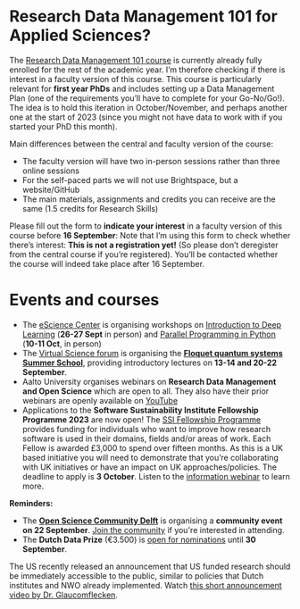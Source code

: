 # Research Data Management 101 for Applied Sciences? 
The [Research Data Management 101 course](https://www.tudelft.nl/en/library/research-data-management/r/training-events/training-for-researchers/research-data-management-101) is currently already fully enrolled for the rest of the academic year. 
I’m therefore checking if there is interest in a faculty version of this course. 
This course is particularly relevant for **first year PhDs** and includes setting up a Data Management Plan (one of the requirements you’ll have to complete for your Go-No/Go!). 
The idea is to hold this iteration in October/November, and perhaps another one at the start of 2023 (since you might not have data to work with if you started your PhD this month).

Main differences between the central and faculty version of the course: 
-	The faculty version will have two in-person sessions rather than three online sessions
-	For the self-paced parts we will not use Brightspace, but a website/GitHub
-	The main materials, assignments and credits you can receive are the same (1.5 credits for Research Skills)

Please fill out the form to **indicate your interest** in a faculty version of this course before **16 September**: 
Note that I’m using this form to check whether there’s interest: **This is not a registration yet!** 
(So please don’t deregister from the central course if you’re registered). 
You’ll be contacted whether the course will indeed take place after 16 September. 

# Events and courses
- The [eScience Center](https://www.esciencecenter.nl/) is organising workshops on [Introduction to Deep Learning](https://www.eventbrite.co.uk/e/introduction-to-deep-learning-tickets-399459844147) (**26-27 Sept** in person) and [Parallel Programming in Python](https://www.eventbrite.co.uk/e/parallel-programming-in-python-tickets-399449653667) (**10-11 Oct**, in person)
- The [Virtual Science forum](https://virtualscienceforum.org/) is organising the **[Floquet quantum systems Summer School](https://virtualscienceforum.org/floquet-school/)**, providing introductory lectures on **13-14 and 20-22 September**.
- Aalto University organises webinars on **Research Data Management and Open Science** which are open to all. 
They also have their prior webinars are openly available on [YouTube](https://www.youtube.com/channel/UCGKa3aPAAZLaYqrZnoarDxw)
- Applications to the **Software Sustainability Institute Fellowship Programme 2023** are now open! 
The [SSI Fellowship Programme](https://urldefense.com/v3/__https:/software.ac.uk/news/applications-ssi-fellowship-programme-2023-now-open) provides funding for individuals who want to improve how research software is used in their domains, fields and/or areas of work. 
Each Fellow is awarded £3,000 to spend over fifteen months. 
As this is a UK based initiative you will need to demonstrate that you’re collaborating with UK initiatives or have an impact on UK approaches/policies. 
The deadline to apply is **3 October**. 
Listen to the [information webinar](https://www.youtube.com/watch?v=2hnikLlt1go) to learn more.

**Reminders:**
- The **[Open Science Community Delft](https://osc-delft.github.io/)** is organising a **community event on 22 September**. 
[Join the community](https://osc-delft.github.io/join) if you're interested in attending.
- The **Dutch Data Prize** (€3.500) is [open for nominations]( https://researchdata.nl/en/services/the-dutch-data-prize/) until **30 September**. 

The US recently released an announcement that US funded research should be immediately accessible to the public, similar to policies that Dutch institutes and NWO already implemented. Watch [this short announcement video by Dr. Glaucomflecken](https://twitter.com/DGlaucomflecken/status/1563264244950646785). 
